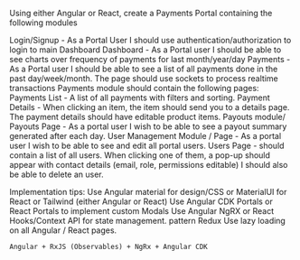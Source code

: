 Using either Angular or React, create a Payments Portal containing the following modules

Login/Signup - As a Portal User I should use authentication/authorization to login to main Dashboard
Dashboard - As a Portal user I should be able to see charts over frequency of payments for last month/year/day
Payments - As a Portal user I should be able to see a list of all payments done in the past day/week/month.
                The page should use sockets to process realtime transactions
                Payments module should contain the following pages: 
                Payments List - A list of all payments with filters and sorting.
                Payment Details - When clicking an item, the item should send you to a details page.
                The payment details should have editable product items.
Payouts module/ Payouts Page - As a portal user I wish to be able to see a payout summary generated after each day. 
User Management Module / Page - As a portal user I wish to be able to see and edit all portal users.
                Users Page - should contain a list of all users.
                When clicking one of them, a pop-up should appear with contact details 
                (email, role, permissions editable)
                I should also be able to delete an user.

Implementation tips:
    Use Angular material for design/CSS or MaterialUI for React or Tailwind (either Angular or React)
    Use Angular CDK Portals or React Portals to implement custom Modals
    Use Angular NgRX or React Hooks/Context API for state management. pattern Redux
    Use lazy loading on all Angular / React pages.
    
    Angular + RxJS (Observables) + NgRx + Angular CDK